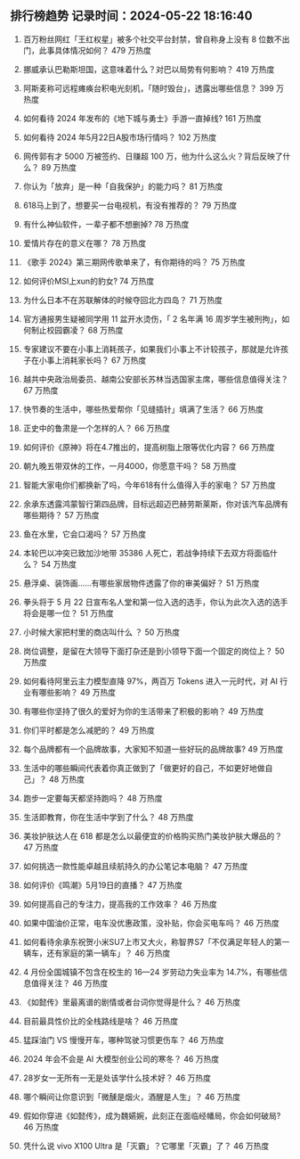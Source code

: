 
## 排行榜趋势 记录时间：2024-05-22 18:16:40
  
  1. 百万粉丝网红「王红权星」被多个社交平台封禁，曾自称身上没有 8 位数不出门，此事具体情况如何？ 479 万热度
    
  2. 挪威承认巴勒斯坦国，这意味着什么？对巴以局势有何影响？ 419 万热度
    
  3. 阿斯麦称可远程瘫痪台积电光刻机，「随时毁台」，透露出哪些信息？ 399 万热度
    
  4. 如何看待 2024 年发布的《地下城与勇士》手游一直掉线? 161 万热度
    
  5. 如何看待 2024 年5月22日A股市场行情吗？ 102 万热度
    
  6. 网传郭有才 5000 万被签约、日赚超 100 万，他为什么这么火？背后反映了什么？ 89 万热度
    
  7. 你认为「放弃」是一种「自我保护」的能力吗？ 81 万热度
    
  8. 618马上到了，想要买一台电视机，有没有推荐的？ 79 万热度
    
  9. 有什么神仙软件，一辈子都不想删掉? 78 万热度
    
  10. 爱情片存在的意义在哪？ 78 万热度
    
  11. 《歌手 2024》第三期网传歌单来了，有你期待的吗？ 75 万热度
    
  12. 如何评价MSI上xun的豹女? 74 万热度
    
  13. 为什么日本不在苏联解体的时候夺回北方四岛？ 71 万热度
    
  14. 官方通报男生疑被同学用 11 盆开水烫伤，「 2 名年满 16 周岁学生被刑拘」，如何制止校园霸凌？ 68 万热度
    
  15. 专家建议不要在小事上消耗孩子，如果我们小事上不计较孩子，那就是允许孩子在小事上消耗家长吗？ 67 万热度
    
  16. 越共中央政治局委员、越南公安部长苏林当选国家主席，哪些信息值得关注？ 67 万热度
    
  17. 快节奏的生活中，哪些热爱帮你「见缝插针」填满了生活？ 66 万热度
    
  18. 正史中的鲁肃是一个怎样的人？ 66 万热度
    
  19. 如何评价《原神》将在4.7推出的，提高树脂上限等优化内容？ 66 万热度
    
  20. 朝九晚五带双休的工作，一月4000，你愿意干吗？ 58 万热度
    
  21. 智能大家电你们都换新了吗，今年618有什么值得入手的家电？ 57 万热度
    
  22. 余承东透露鸿蒙智行第四品牌，目标远超迈巴赫劳斯莱斯，你对该汽车品牌有哪些期待？ 57 万热度
    
  23. 鱼在水里，它会口渴吗？ 57 万热度
    
  24. 本轮巴以冲突已致加沙地带 35386 人死亡，若战争持续下去双方将面临什么？ 54 万热度
    
  25. 悬浮桌、装饰画……有哪些家居物件透露了你的审美偏好？ 51 万热度
    
  26. 拳头将于 5 月 22 日宣布名人堂和第一位入选的选手，你认为此次入选的选手将会是哪一位？ 51 万热度
    
  27. 小时候大家把村里的商店叫什么 ？ 50 万热度
    
  28. 岗位调整，是留在大领导下面打杂还是到小领导下面一个固定的岗位上？ 50 万热度
    
  29. 如何看待阿里云主力模型直降 97%，两百万 Tokens 进入一元时代，对 AI 行业有哪些影响？ 49 万热度
    
  30. 有哪些你坚持了很久的爱好为你的生活带来了积极的影响？ 49 万热度
    
  31. 你们平时都是怎么减肥的？ 49 万热度
    
  32. 每个品牌都有一个品牌故事，大家知不知道一些好玩的品牌故事? 49 万热度
    
  33. 生活中的哪些瞬间代表着你真正做到了「做更好的自己，不如更好地做自己」？ 48 万热度
    
  34. 跑步一定要每天都坚持跑吗？ 48 万热度
    
  35. 生活即教育，你在生活中学到了什么？ 48 万热度
    
  36. 美妆护肤达人在 618 都是怎么以最便宜的价格购买热门美妆护肤大爆品的？ 47 万热度
    
  37. 如何挑选一款性能卓越且续航持久的办公笔记本电脑？ 47 万热度
    
  38. 如何评价《鸣潮》5月19日的直播？ 47 万热度
    
  39. 如何提高自己的专注力，提高我的工作效率？ 46 万热度
    
  40. 如果中国油价正常，电车没优惠政策，没补贴，你会买电车吗？ 46 万热度
    
  41. 如何看待余承东祝贺小米SU7上市又大火，称智界S7「不仅满足年轻人的第一辆车，还有家庭的第一辆车」？ 46 万热度
    
  42. 4 月份全国城镇不包含在校生的 16—24 岁劳动力失业率为 14.7%，有哪些信息值得关注？ 46 万热度
    
  43. 《如懿传》里最离谱的剧情或者台词你觉得是什么？ 46 万热度
    
  44. 目前最具性价比的全栈路线是啥？ 46 万热度
    
  45. 猛踩油门 VS 慢慢开车，哪种驾驶习惯更伤车？ 46 万热度
    
  46. 2024 年会不会是 AI 大模型创业公司的寒冬？ 46 万热度
    
  47. 28岁女一无所有一无是处该学什么技术好？ 46 万热度
    
  48. 哪个瞬间让你意识到「微醺是烟火，酒醒是人生」？ 46 万热度
    
  49. 假如你穿进《如懿传》，成为魏嬿婉，此刻正在面临经幡局，你会如何破局? 46 万热度
    
  50. 凭什么说 vivo X100 Ultra 是「灭霸」？它哪里「灭霸」了？ 46 万热度
    